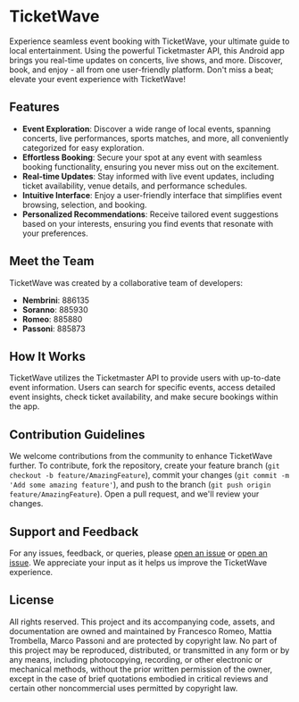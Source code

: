 # TicketWave

Experience seamless event booking with TicketWave, your ultimate guide to local entertainment. Using the powerful Ticketmaster API, this Android app brings you real-time updates on concerts, live shows, and more. Discover, book, and enjoy - all from one user-friendly platform. Don't miss a beat; elevate your event experience with TicketWave!

## Features

- **Event Exploration**: Discover a wide range of local events, spanning concerts, live performances, sports matches, and more, all conveniently categorized for easy exploration.
- **Effortless Booking**: Secure your spot at any event with seamless booking functionality, ensuring you never miss out on the excitement.
- **Real-time Updates**: Stay informed with live event updates, including ticket availability, venue details, and performance schedules.
- **Intuitive Interface**: Enjoy a user-friendly interface that simplifies event browsing, selection, and booking.
- **Personalized Recommendations**: Receive tailored event suggestions based on your interests, ensuring you find events that resonate with your preferences.

## Meet the Team

TicketWave was created by a collaborative team of developers:
- **Nembrini**: 886135
- **Soranno**: 885930
- **Romeo**: 885880
- **Passoni**: 885873

## How It Works

TicketWave utilizes the Ticketmaster API to provide users with up-to-date event information. Users can search for specific events, access detailed event insights, check ticket availability, and make secure bookings within the app.

## Contribution Guidelines

We welcome contributions from the community to enhance TicketWave further. To contribute, fork the repository, create your feature branch (`git checkout -b feature/AmazingFeature`), commit your changes (`git commit -m 'Add some amazing feature'`), and push to the branch (`git push origin feature/AmazingFeature`). Open a pull request, and we'll review your changes.

## Support and Feedback

For any issues, feedback, or queries, please [open an issue](mailto:romeo.francesco.2002@gmail.com) or [open an issue](mailto:mattiatrombella02@gmail.com). We appreciate your input as it helps us improve the TicketWave experience.

## License

All rights reserved. This project and its accompanying code, assets, and documentation are owned and maintained by Francesco Romeo, Mattia Trombella, Marco Passoni and are protected by copyright law. No part of this project may be reproduced, distributed, or transmitted in any form or by any means, including photocopying, recording, or other electronic or mechanical methods, without the prior written permission of the owner, except in the case of brief quotations embodied in critical reviews and certain other noncommercial uses permitted by copyright law.


